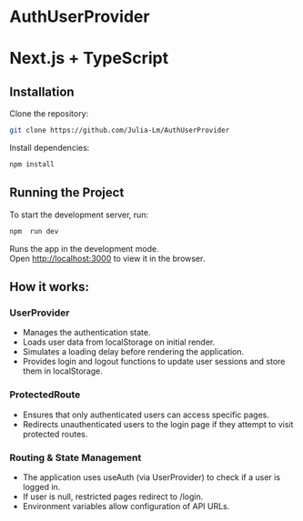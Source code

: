 # AuthUserProvider
# Next.js + TypeScript

## Installation

Clone the repository:

```bash
git clone https://github.com/Julia-Lm/AuthUserProvider
```

Install dependencies:
```bash
npm install
 ```

##  Running the Project

To start the development server, run:

```bash
npm  run dev
 ```

Runs the app in the development mode.\
Open [http://localhost:3000](http://localhost:3000) to view it in the browser.

## How it works:

### UserProvider

- Manages the authentication state.
- Loads user data from localStorage on initial render.
- Simulates a loading delay before rendering the application.
- Provides login and logout functions to update user sessions and store them in localStorage.

### ProtectedRoute

- Ensures that only authenticated users can access specific pages.
- Redirects unauthenticated users to the login page if they attempt to visit protected routes.

### Routing & State Management

- The application uses useAuth (via UserProvider) to check if a user is logged in.
- If user is null, restricted pages redirect to /login.
- Environment variables allow configuration of API URLs.
